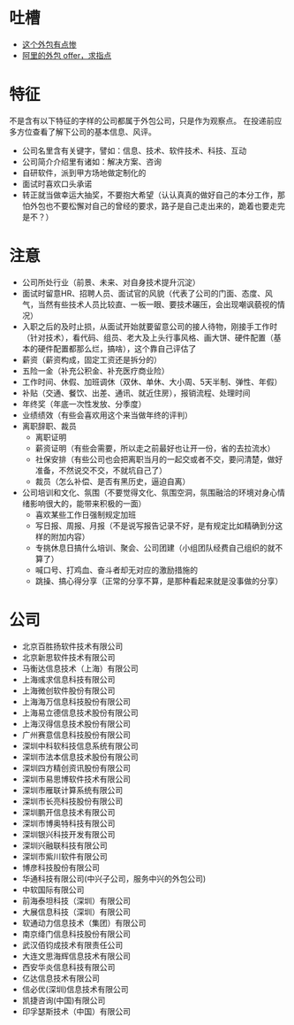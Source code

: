 # 吐槽

- [这个外包有点惨](https://www.v2ex.com/t/539018?p=1)
- [阿里的外包 offer，求指点](https://www.v2ex.com/t/539099?p=1)

# 特征
不是含有以下特征的字样的公司都属于外包公司，只是作为观察点。
在投递前应多方位查看了解下公司的基本信息、风评。

- 公司名里含有关键字，譬如：信息、技术、软件技术、科技、互动
- 公司简介介绍里有诸如：解决方案、咨询
- 自研软件，派到甲方场地做定制化的
- 面试时喜欢口头承诺
- 转正就当做幸运大抽奖，不要抱大希望（认认真真的做好自己的本分工作，那怕外包也不要松懈对自己的曾经的要求，路子是自己走出来的，跪着也要走完是不？）

# 注意

- 公司所处行业（前景、未来、对自身技术提升沉淀）
- 面试时留意HR、招聘人员、面试官的风貌（代表了公司的门面、态度、风气，当然有些技术人员比较直、一板一眼、要技术碾压，会出现嘲讽藐视的情况）
- 入职之后的及时止损，从面试开始就要留意公司的接人待物，刚接手工作时（针对技术），看代码、组员、老大及上头行事风格、画大饼、硬件配置（基本的硬件配置都那么烂，搞啥），这个靠自己评估了
- 薪资（薪资构成，固定工资还是拆分的）
- 五险一金（补充公积金、补充医疗商业险）
- 工作时间、休假、加班调休（双休、单休、大小周、5天半制、弹性、年假）
- 补贴（交通、餐饮、出差、通讯、就近住房），报销流程、处理时间
- 年终奖（年底一次性发放、分季度）
- 业绩绩效（有些会喜欢用这个来当做年终的评判）
- 离职辞职、裁员
  - 离职证明
  - 薪资证明（有些会需要，所以走之前最好也让开一份，省的去拉流水）
  - 社保安排（有些公司也会把离职当月的一起交或者不交，要问清楚，做好准备，不然说交不交，不就坑自己了）
  - 裁员（怎么补偿、是否有黑历史，逼迫自离）
- 公司培训和文化、氛围（不要觉得文化、氛围空洞，氛围融洽的环境对身心情绪影响很大的，能带来积极的一面）
  - 喜欢某些工作日强制规定加班
  - 写日报、周报、月报（不是说写报告记录不好，是有规定比如精确到分这样的附加内容）
  - 专挑休息日搞什么培训、聚会、公司团建（小组团队经费自己组织的就不算了）
  - 喊口号、打鸡血、奋斗者却无对应的激励措施的
  - 跳操、搞心得分享（正常的分享不算，是那种看起来就是没事做的分享）

# 公司

- 北京百胜扬软件技术有限公司
- 北京新思软件技术有限公司
- 马衡达信息技术（上海）有限公司
- 上海彧求信息科技有限公司
- 上海微创软件股份有限公司
- 上海海万信息科技股份有限公司
- 上海易立德信息技术股份有限公司
- 上海汉得信息技术股份有限公司
- 广州赛意信息科技股份有限公司
- 深圳中科软科技信息系统有限公司
- 深圳市法本信息技术股份有限公司
- 深圳四方精创资讯股份有限公司
- 深圳市易思博软件技术有限公司
- 深圳市雁联计算系统有限公司
- 深圳市长亮科技股份有限公司
- 深圳鹏开信息技术有限公司
- 深圳市博奥特科技有限公司
- 深圳银兴科技开发有限公司
- 深圳兴融联科技有限公司
- 深圳市紫川软件有限公司
- 博彦科技股份有限公司
- 华通科技有限公司(中兴子公司，服务中兴的外包公司)
- 中软国际有限公司
- 前海泰坦科技（深圳）有限公司
- 大展信息科技（深圳）有限公司
- 软通动力信息技术（集团）有限公司
- 南京绛门信息科技股份有限公司
- 武汉佰钧成技术有限责任公司
- 大连文思海辉信息技术有限公司
- 西安华炎信息科技有限公司
- 亿达信息技术有限公司
- 信必优(深圳)信息技术有限公司
- 凯捷咨询(中国)有限公司
- 印孚瑟斯技术（中国）有限公司
